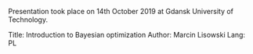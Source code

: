 Presentation took place on 14th October 2019 at Gdansk University of Technology.

Title: Introduction to Bayesian optimization
Author: Marcin Lisowski
Lang: PL
